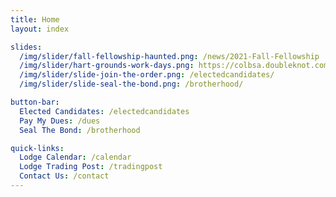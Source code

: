 ```yaml
---
title: Home
layout: index

slides:
  /img/slider/fall-fellowship-haunted.png: /news/2021-Fall-Fellowship
  /img/slider/hart-grounds-work-days.png: https://colbsa.doubleknot.com/openrosters/ViewActivitySpaceAvailable.aspx?orgkey=2794&activitykey=2844303,2844296,2844302
  /img/slider/slide-join-the-order.png: /electedcandidates/
  /img/slider/slide-seal-the-bond.png: /brotherhood/

button-bar:
  Elected Candidates: /electedcandidates
  Pay My Dues: /dues
  Seal The Bond: /brotherhood

quick-links:
  Lodge Calendar: /calendar
  Lodge Trading Post: /tradingpost
  Contact Us: /contact
---
```

